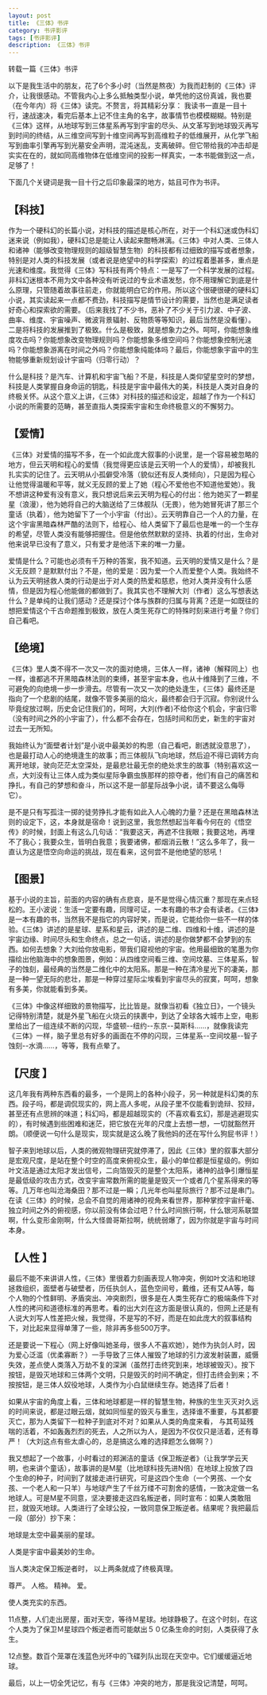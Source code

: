 ```yaml
---
layout: post
title: 《三体》书评
category: 书评影评
tags: [书评影评]
description: 《三体》书评
---
```


转载一篇《三体》书评

以下是我生活中的朋友，花了6个多小时（当然是熬夜）为我而赶制的《三体》评介，让我很感动。不管我内心上多么抵触类型小说，单凭他的这份真诚，我也要（在今年内）将《三体》读完。不赘言，将其精彩分享： 我读书一直是一目十行，速战速决，看完后基本上记不住主角的名字，故事情节也模模糊糊。特别是《三体》这样，从地球写到三体星系再写到宇宙的尽头、从文革写到地球毁灭再写到时间的终结，从三维空间写到十维空间再写到高维粒子的低维展开，从化学飞船写到曲率引擎再写到光墓安全声明，混沌迷乱，支离破碎。但它带给我的冲击却是实实在在的，就如同高维物体在低维空间的投影一样真实，一本书能做到这一点，足够了！

下面几个关键词是我一目十行之后印象最深的地方，姑且可作为书评。

## 【科技】

作为一个硬科幻的长篇小说，对科技的描述是核心所在，对于一个科幻迷或伪科幻迷来说（例如我），硬科幻总是能让人读起来酣畅淋漓。《三体》中对人类、三体人和诸神（能够改变物理规则的超级智慧生物）的科技都有过细致的描写或者想象，特别是对人类的科技发展（或者说是绝望中的科学探索）的过程着墨甚多，重点是光速和维度。我觉得《三体》写科技有两个特点：一是写了一个科学发展的过程。非科幻迷根本不用为文中各种没有听说过的专业术语发愁，你不用理解它到底是什么原理，只管随着故事往前走，你就能明白它的作用。所以这个很硬很硬的硬科幻小说，其实读起来一点都不费劲，科技描写是情节设计的需要，当然也是满足读者好奇心和探索欲的需要。（后来我找了不少书，恶补了不少关于引力波、中子波、曲率、维度、宇宙噪声、微波背景辐射、反物质等等知识，最后当然是没看懂）。二是将科技的发展推到了极致。什么是极致，就是想象力之外。呵呵，你能想象维度攻击吗？你能想象改变物理规则吗？你能想象多维空间吗？你能想象控制光速吗？你能想象游离在时间之外吗？你能想象纯能体吗？最后，你能想象宇宙中的生物能够重新规划设计宇宙吗（归零行动）？

什么是科技？是汽车、计算机和宇宙飞船？不是，科技是人类仰望星空时的梦想，科技是人类掌握自身命运的钥匙，科技是宇宙中最伟大的美，科技是人类对自身的终极关怀。从这个意义上讲，《三体》对科技的描述和设定，超越了作为一个科幻小说的所需要的范畴，甚至直指人类探索宇宙和生命终极意义的不懈努力。 

## 【爱情】 

《三体》对爱情的描写不多，在一个如此庞大叙事的小说里，是一个容易被忽略的地方，但云天明和程心的爱情（我觉得更应该是云天明一个人的爱情），却被我扎扎实实的记住了。云天明从小孤僻受冷落（貌似还有反人类倾向），只是因为程心让他觉得温暖和平等，就义无反顾的爱上了她（程心不爱他也不知道他爱她）。我不想讲这种爱有没有意义，我只想说后来云天明为程心的付出：他为她买了一颗星星（浪漫），他为她将自己的大脑送给了三体舰队（无畏），他为她冒死讲了那三个童话（执着），他为她留下了一个小宇宙（付出）。云天明靠自己一个人的力量，在这个宇宙黑暗森林严酷的法则下，给程心、给人类留下了最后也是唯一的一个生存的希望，尽管人类没有能够把握住。但是他依然默默的坚持、执着的付出，生命对他来说早已没有了意义，只有爱才是他活下来的唯一力量。

爱情是什么？可能也必须有千万种的答案，我不知道。云天明的爱情又是什么？是义无反顾？是默默付出？不是，他的爱是：因为爱一个人而爱整个人类。我始终不认为云天明拯救人类的行动是出于对人类的热爱和慈悲，他对人类并没有什么感情，但是因为程心他能做的都做到了。我其实也不理解大刘（作者）这么写想表达什么？是单纯的让我们感动？还是探讨个体与族群的归属与背离？还是一如既往的想把爱情这个千古命题推到极致，放在人类生死存亡的特殊时刻来进行考量？你们自己看吧。

## 【绝境】

《三体》里人类不得不一次又一次的面对绝境，三体人一样，诸神（解释同上）也一样，谁都逃不开黑暗森林法则的束缚，甚至宇宙本身，也从十维降到了三维，不可避免的向绝境一步一步滑去。尽管有一次又一次的绝处逢生，《三体》最终还是指向了一个悲剧的结尾，就像不管多美丽的焰火，最终都会归于沉寂。你别说什么毕竟绽放过啊，历史会记住我们的，呵呵，大刘(作者)不给你这个机会，宇宙归零（没有时间之外的小宇宙了），什么都不会存在，包括时间和历史，新生的宇宙对过去一无所知。

我始终认为“面壁者计划”是小说中最美妙的构思（自己看吧，剧透就没意思了），也是最打动人心的绝境逢生的故事；而三体舰队飞向地球，然后迫不得已调转方向离开地球，驶向茫茫太空深处，是最悲壮最无奈的绝处求生的故事（特别喜欢这一点，大刘没有让三体人成为类似星际争霸虫族那样的掠夺者，他们有自己的痛苦和挣扎，有自己的梦想和奋斗，所以这不是一部星际战争小说，请不要这么侮辱它）。

是不是只有写孤注一掷的徒劳挣扎才能有如此入人心魄的力量？还是在黑暗森林法则的设定下，这，本身就是宿命！说到这里，我忽然想起当年看今何在的《悟空传》的时候，封面上有这么几句话：“我要这天，再遮不住我眼；我要这地，再埋不了我心；我要众生，皆明白我意；我要诸佛，都烟消云散！”这么多年了，我一直认为这是悟空向命运的挑战，现在看来，这何尝不是他绝望的怒吼！

## 【图景】

基于小说的主旨，前面的内容的确有点悲哀，是不是觉得心情沉重？那现在来点轻松的。王小波说：生活一定要有趣，同理可证，一本有趣的书才会有读者。《三体》是一本有趣的书，当然我不是指它的内容好笑，而是说，它能给你一些不一样的体验。《三体》讲述的是星球、星系和星云，讲述的是二维、四维和十维，讲述的是宇宙边缘、时间尽头和生命终点，总之一句话，讲述的是你做梦都不会梦到的东西。如何去想象？大刘给你放电影，带我们窥视他的宇宙。他用最细致的笔墨为你描绘出他脑海中的想象图景，例如：从四维空间看三维、空间坟墓、三体星系，智子的蚀刻，最经典的当然是二维化中的太阳系。那是一种在清冷星光下的凄美，那是一种一望无际的悲壮，那是一种穿过星际尘埃看到宇宙尽头的寂寞，呵呵，想象有多美，你就能看到多美。

《三体》中像这样细致的景物描写，比比皆是。就像当初看《独立日》，一个镜头记得特别清楚，就是外星飞船在火烧云的挟裹中，到达了全球各大城市上空，电影里给出了一组连续不断的闪现，华盛顿--纽约--东京--莫斯科……，就像我读完《三体》一样，脑子里总有好多的画面在不停的闪现，三体星系--空间坟墓--智子蚀刻--水滴……，等等，我有点晕了。

## 【尺度 】

这几年我有两种东西看的最多，一个是网上的各种小段子，另一种就是科幻类的东西。段子吗，都是调侃现实的，网上高人多呢，从段子里不仅能看到诡辩、狡辩，甚至还有点思辨的味道；科幻吗，都是超越现实的（不喜欢看玄幻，那是逃避现实的），有时候遇到些困难和迷茫，把它放在光年的尺度上去想一想，一切就豁然开朗。（顺便说一句什么是现实，现实就是这么晚了我他妈的还在写什么狗屁书评！）

智子来到地球以后，人类的微观物理研究就停滞了，因此《三体》里的叙事大部分是宏观尺度，是站在整个时空的高度来俯视众生，最小的单位都是恒星级的。例如叶文洁是通过太阳才发出信号，二向箔毁灭的是整个太阳系，诸神的战争引爆恒星是最低级的攻击方式，改变宇宙常数所需的能量是毁灭一个或者几个星系得来的等等。几万年也叫沧海桑田？那不过是一瞬；几光年也叫星际旅行？那不过是串门。在读《三体》的时候，总会不自觉的用诸神的视角来看世界，那种掌控宇宙纤毫、独立时间之外的俯视感，你以前没有体会过吧？什么时间旅行啊，什么银河系联盟啊，什么变形金刚啊，什么大怪兽哥斯拉啊，统统弱爆了，因为你就是宇宙与时间本身。

## 【人性 】

最后不能不来讲讲人性，《三体》里很着力刻画表现人物冲突，例如叶文洁和地球拯救组织，面壁者与破壁者，历任执剑人，蓝色空间号，戴维，还有艾AA等，每个人物的个性鲜明、矛盾突出、冲突剧烈，很多是在人类生死存亡的极端条件下对人性的拷问和道德标准的再思考。看的出大刘在这方面是很认真的，但网上还是有人说大刘写人性差把火候，我觉得，不是写的不好，而是在如此庞大的叙事结构下，对比起来显得单薄了一些，除非再多些500万字。

还是要说一下程心（网上好像叫她圣母，很多人不喜欢她），她作为执剑人时，因为爱心泛滥（优柔寡断？）一手导致了三体人摧毁了地球的引力波发射装置，威慑失效，差点使人类落入万劫不复的深渊（虽然打击终究到来，地球被毁灭）。按下按钮，是毁灭地球和三体两个文明，只是毁灭的时间不确定，但打击终会到来；不按按钮，是三体人奴役地球，人类作为小白鼠继续生存。她选择了后者！

如果从宇宙的角度上看，三体和地球都是一样的智慧生物，种族的生生灭灭对久远的时间来说，都是过眼云烟，就如同恒星的毁灭与重生，选择谁不重要，与其都要灭亡，那为人类留下一粒种子到底对不对？如果从人类的角度来看， 与其苟延残喘的活着，不如轰轰烈烈的死去，人之所以为人，是因为不仅仅只是活着，还有尊严！（大刘这点有些太虐心的，总是搞这么难的选择题怎么做啊？）

我又想起了一个故事，小时看过的郑渊洁的童话《保卫叛逆者》（让我学学云天明，也来讲个童话），故事讲的是M星（比地球科技先进N倍）在地球上投放了四个生命的种子，时间到了就接走进行研究，可是这四个生命（一个男孩、一个女孩、一个老人和一只羊）与地球产生了千丝万缕不可割舍的感情，一致决定做一名地球人。可是M星不同意，坚决要接走这四名叛逆者，同时宣布：如果人类敢阻拦，就毁灭地球。人类进行了全球公投，一致同意保卫叛逆者。结果呢？我把最后一段（部分）抄下来：

地球是太空中最美丽的星球。

人类是宇宙中最美妙的生命。

当人类决定保卫叛逆者时， 以上两条就成了终极真理。

尊严。 人格。 精神。 爱。

使人类充实的东西。

11点整，人们走出房屋，面对天空，等待Ｍ星球。地球静极了。在这个时刻，在这个人类为了保卫Ｍ星球四个叛逆者而可能献出５０亿条生命的时刻，人类获得了永生。

12点整。数百个笼罩在浅蓝色光环中的飞碟列队出现在天空中。它们缓缓逼近地球。

最后，以上一切全凭记忆，有与《三体》冲突的地方，那是我没记清楚，呵呵。